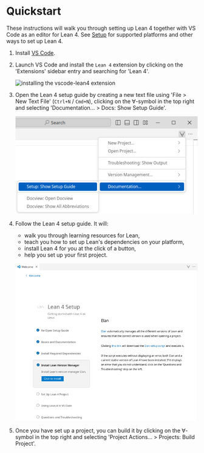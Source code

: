 # Quickstart

These instructions will walk you through setting up Lean 4 together with VS Code as an editor for Lean 4.
See [Setup](./setup.md) for supported platforms and other ways to set up Lean 4.

1. Install [VS Code](https://code.visualstudio.com/).

1. Launch VS Code and install the `Lean 4` extension by clicking on the 'Extensions' sidebar entry and searching for 'Lean 4'.

   ![installing the vscode-lean4 extension](images/code-ext.png)

1. Open the Lean 4 setup guide by creating a new text file using 'File > New Text File' (`Ctrl+N` / `Cmd+N`), clicking on the ∀-symbol in the top right and selecting 'Documentation… > Docs: Show Setup Guide'.

   ![show setup guide](images/show-setup-guide.png)

1. Follow the Lean 4 setup guide. It will:

   - walk you through learning resources for Lean,
   - teach you how to set up Lean's dependencies on your platform,
   - install Lean 4 for you at the click of a button,
   - help you set up your first project.

   ![setup guide](images/setup_guide.png)

1. Once you have set up a project, you can build it by clicking on the ∀-symbol in the top right and selecting 'Project Actions… > Projects: Build Project'.
